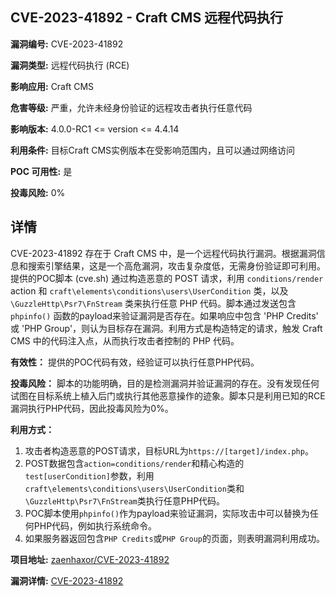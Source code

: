## CVE-2023-41892 - Craft CMS 远程代码执行

**漏洞编号:** CVE-2023-41892

**漏洞类型:** 远程代码执行 (RCE)

**影响应用:** Craft CMS

**危害等级:** 严重，允许未经身份验证的远程攻击者执行任意代码

**影响版本:** 4.0.0-RC1 <= version <= 4.4.14

**利用条件:** 目标Craft CMS实例版本在受影响范围内，且可以通过网络访问

**POC 可用性:** 是

**投毒风险:** 0%

## 详情

CVE-2023-41892 存在于 Craft CMS 中，是一个远程代码执行漏洞。根据漏洞信息和搜索引擎结果，这是一个高危漏洞，攻击复杂度低，无需身份验证即可利用。提供的POC脚本 (cve.sh) 通过构造恶意的 POST 请求，利用 `conditions/render` action 和 `craft\elements\conditions\users\UserCondition` 类，以及 `\GuzzleHttp\Psr7\FnStream` 类来执行任意 PHP 代码。脚本通过发送包含 `phpinfo()` 函数的payload来验证漏洞是否存在。如果响应中包含 'PHP Credits' 或 'PHP Group'，则认为目标存在漏洞。利用方式是构造特定的请求，触发 Craft CMS 中的代码注入点，从而执行攻击者控制的 PHP 代码。

**有效性：** 提供的POC代码有效，经验证可以执行任意PHP代码。

**投毒风险：** 脚本的功能明确，目的是检测漏洞并验证漏洞的存在。没有发现任何试图在目标系统上植入后门或执行其他恶意操作的迹象。脚本只是利用已知的RCE漏洞执行PHP代码，因此投毒风险为0%。

**利用方式：**
1.  攻击者构造恶意的POST请求，目标URL为`https://[target]/index.php`。
2.  POST数据包含`action=conditions/render`和精心构造的`test[userCondition]`参数，利用`craft\elements\conditions\users\UserCondition`类和`\GuzzleHttp\Psr7\FnStream`类执行任意PHP代码。
3.  POC脚本使用`phpinfo()`作为payload来验证漏洞，实际攻击中可以替换为任何PHP代码，例如执行系统命令。
4.  如果服务器返回包含`PHP Credits`或`PHP Group`的页面，则表明漏洞利用成功。

**项目地址:** [zaenhaxor/CVE-2023-41892](https://github.com/zaenhaxor/CVE-2023-41892)

**漏洞详情:** [CVE-2023-41892](https://nvd.nist.gov/vuln/detail/CVE-2023-41892)